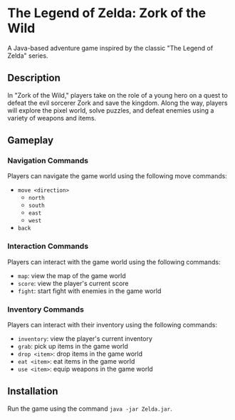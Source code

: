 # The Legend of Zelda: Zork of the Wild

A Java-based adventure game inspired by the classic "The Legend of Zelda" series. 

## Description

In "Zork of the Wild," players take on the role of a young hero on a quest to defeat the evil sorcerer Zork and save the kingdom. Along the way, players will explore the pixel world, solve puzzles, and defeat enemies using a variety of weapons and items.

## Gameplay
### Navigation Commands
Players can navigate the game world using the following move commands:
- `move <direction>`
  - `north`
  - `south`
  - `east`
  - `west`
- `back`
### Interaction Commands
Players can interact with the game world using the following commands:
- `map`: view the map of the game world
- `score`: view the player's current score
- `fight`: start fight with enemies in the game world

### Inventory Commands
Players can interact with their inventory using the following commands:
- `inventory`: view the player's current inventory
- `grab`: pick up items in the game world
- `drop <item>`: drop items in the game world
- `eat <item>`: eat items in the game world
- `use <item>`: equip weapons in the game world


## Installation
Run the game using the command `java -jar Zelda.jar`.
